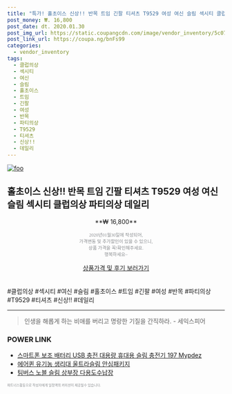 ```yaml
--- 
title: "특가! 홀초이스 신상!! 반목 트임 긴팔 티셔츠 T9529 여성 여신 슬림 섹시티 클럽의상 파티의상..." 
post_money: ₩. 16,800 
post_date: dt. 2020.01.30 
post_img_url: https://static.coupangcdn.com/image/vendor_inventory/5c07/55f83db82e48f5024da1fb505b5f7ce7dd69958a6b6f25fea4e7b2696e8b.jpg 
post_link_url: https://coupa.ng/bnFs99 
categories: 
  - vendor_inventory 
tags: 
  - 클럽의상 
  - 섹시티 
  - 여신 
  - 슬림 
  - 홀초이스 
  - 트임 
  - 긴팔 
  - 여성 
  - 반목 
  - 파티의상 
  - T9529 
  - 티셔츠 
  - 신상!! 
  - 데일리 
--- 
```

[![foo](https://static.coupangcdn.com/image/vendor_inventory/5c07/55f83db82e48f5024da1fb505b5f7ce7dd69958a6b6f25fea4e7b2696e8b.jpg)](https://coupa.ng/bnFs99) 

## 홀초이스 신상!! 반목 트임 긴팔 티셔츠 T9529 여성 여신 슬림 섹시티 클럽의상 파티의상 데일리 
<p style="text-align: center;">**₩ 16,800**</p> 
<p style="text-align: center;"><span style="color: #898c8f; font-family: Georgia,Times,serif; font-size: 0.75em;">2020년01월30일에 작성되어, <br>가격변동 및 추가할인이 있을 수 있으니,<br> 상품 가격을 꼭!확인해주세요.<br>행복하세요~</span> 
</p>	 
<div markdown="0" style="text-align: center;"><a href="https://coupa.ng/bnFs99" class="btn btn--success">상품가격 및 후기 보러가기</a></div> 
<br><br> 
  #클럽의상 #섹시티 #여신 #슬림 #홀초이스 #트임 #긴팔 #여성 #반목 #파티의상 #T9529 #티셔츠 #신상!! #데일리 
<hr> 

> 인생을 해롭게 하는 비애를 버리고 명랑한 기질을 간직하라. - 세익스피어 


### POWER LINK

* <a href="https://blog.naver.com/fasyy4321/221782018149" target="_blank">스마트폰 보조 배터리 USB 충전 대용량 휴대용 슬림 충전기 197 Mypdez</a>
* <a href="https://blog.naver.com/fasyy4321/221781577984" target="_blank">에어퀸 유기농 생리대 울트라슬림 안심패키지</a>
* <a href="https://blog.naver.com/santokki14/221781218058" target="_blank">팀버스 노블 슬림 상부장 다용도수납장</a>

<span style="color: #898c8f; font-family: Georgia,Times,serif; font-size: 0.55em;">파트너스활동으로 작성자에게 일정액의 커미션이 제공될수 있습니다.</span> 
